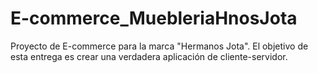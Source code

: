 # E-commerce_MuebleriaHnosJota
Proyecto de E-commerce para la marca "Hermanos Jota". El objetivo de esta entrega es crear una verdadera aplicación de cliente-servidor.
